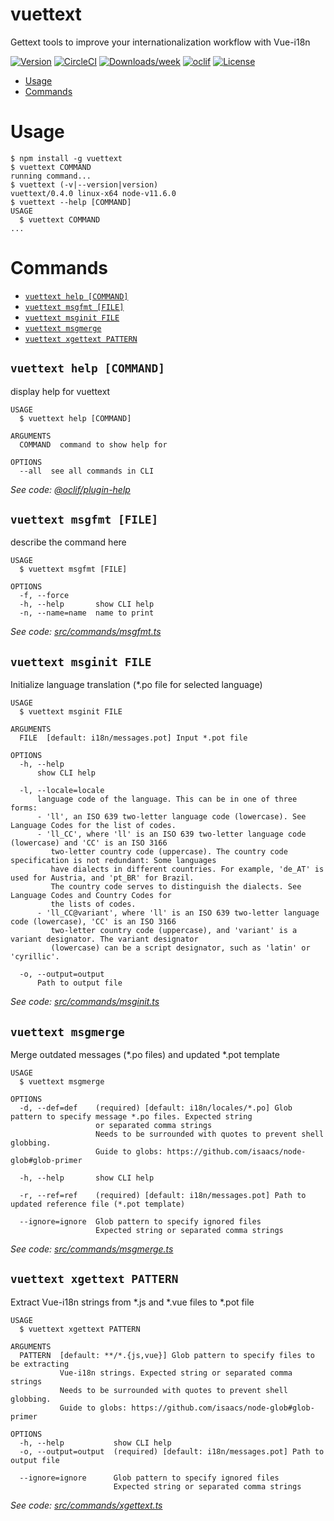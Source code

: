 vuettext
==============

Gettext tools to improve your internationalization workflow with Vue-i18n

[![Version](https://img.shields.io/npm/v/vuettext.svg)](https://npmjs.org/package/vuettext)
[![CircleCI](https://img.shields.io/circleci/project/github/shimarulin/vuettext.svg)](https://circleci.com/gh/shimarulin/vuettext)
[![Downloads/week](https://img.shields.io/npm/dw/vuettext.svg)](https://npmjs.org/package/vuettext)
[![oclif](https://img.shields.io/badge/cli-oclif-brightgreen.svg)](https://oclif.io)
[![License](https://img.shields.io/npm/l/vuettext.svg)](https://github.com/shimarulin/vuettext/blob/master/package.json)

<!-- toc -->
* [Usage](#usage)
* [Commands](#commands)
<!-- tocstop -->
# Usage
<!-- usage -->
```sh-session
$ npm install -g vuettext
$ vuettext COMMAND
running command...
$ vuettext (-v|--version|version)
vuettext/0.4.0 linux-x64 node-v11.6.0
$ vuettext --help [COMMAND]
USAGE
  $ vuettext COMMAND
...
```
<!-- usagestop -->
# Commands
<!-- commands -->
* [`vuettext help [COMMAND]`](#vuettext-help-command)
* [`vuettext msgfmt [FILE]`](#vuettext-msgfmt-file)
* [`vuettext msginit FILE`](#vuettext-msginit-file)
* [`vuettext msgmerge`](#vuettext-msgmerge)
* [`vuettext xgettext PATTERN`](#vuettext-xgettext-pattern)

## `vuettext help [COMMAND]`

display help for vuettext

```
USAGE
  $ vuettext help [COMMAND]

ARGUMENTS
  COMMAND  command to show help for

OPTIONS
  --all  see all commands in CLI
```

_See code: [@oclif/plugin-help](https://github.com/oclif/plugin-help/blob/v2.1.4/src/commands/help.ts)_

## `vuettext msgfmt [FILE]`

describe the command here

```
USAGE
  $ vuettext msgfmt [FILE]

OPTIONS
  -f, --force
  -h, --help       show CLI help
  -n, --name=name  name to print
```

_See code: [src/commands/msgfmt.ts](https://github.com/shimarulin/vuettext/blob/v0.4.0/src/commands/msgfmt.ts)_

## `vuettext msginit FILE`

Initialize language translation (*.po file for selected language)

```
USAGE
  $ vuettext msginit FILE

ARGUMENTS
  FILE  [default: i18n/messages.pot] Input *.pot file

OPTIONS
  -h, --help
      show CLI help

  -l, --locale=locale
      language code of the language. This can be in one of three forms:
      - 'll', an ISO 639 two-letter language code (lowercase). See Language Codes for the list of codes.
      - 'll_CC', where 'll' is an ISO 639 two-letter language code (lowercase) and 'CC' is an ISO 3166
         two-letter country code (uppercase). The country code specification is not redundant: Some languages
         have dialects in different countries. For example, 'de_AT' is used for Austria, and 'pt_BR' for Brazil.
         The country code serves to distinguish the dialects. See Language Codes and Country Codes for
         the lists of codes.
      - 'll_CC@variant', where 'll' is an ISO 639 two-letter language code (lowercase), 'CC' is an ISO 3166
         two-letter country code (uppercase), and 'variant' is a variant designator. The variant designator
         (lowercase) can be a script designator, such as 'latin' or 'cyrillic'.

  -o, --output=output
      Path to output file
```

_See code: [src/commands/msginit.ts](https://github.com/shimarulin/vuettext/blob/v0.4.0/src/commands/msginit.ts)_

## `vuettext msgmerge`

Merge outdated messages (*.po files) and updated *.pot template

```
USAGE
  $ vuettext msgmerge

OPTIONS
  -d, --def=def    (required) [default: i18n/locales/*.po] Glob pattern to specify message *.po files. Expected string
                   or separated comma strings
                   Needs to be surrounded with quotes to prevent shell globbing.
                   Guide to globs: https://github.com/isaacs/node-glob#glob-primer

  -h, --help       show CLI help

  -r, --ref=ref    (required) [default: i18n/messages.pot] Path to updated reference file (*.pot template)

  --ignore=ignore  Glob pattern to specify ignored files
                   Expected string or separated comma strings
```

_See code: [src/commands/msgmerge.ts](https://github.com/shimarulin/vuettext/blob/v0.4.0/src/commands/msgmerge.ts)_

## `vuettext xgettext PATTERN`

Extract Vue-i18n strings from *.js and *.vue files to *.pot file

```
USAGE
  $ vuettext xgettext PATTERN

ARGUMENTS
  PATTERN  [default: **/*.{js,vue}] Glob pattern to specify files to be extracting
           Vue-i18n strings. Expected string or separated comma strings
           Needs to be surrounded with quotes to prevent shell globbing.
           Guide to globs: https://github.com/isaacs/node-glob#glob-primer

OPTIONS
  -h, --help           show CLI help
  -o, --output=output  (required) [default: i18n/messages.pot] Path to output file

  --ignore=ignore      Glob pattern to specify ignored files
                       Expected string or separated comma strings
```

_See code: [src/commands/xgettext.ts](https://github.com/shimarulin/vuettext/blob/v0.4.0/src/commands/xgettext.ts)_
<!-- commandsstop -->
